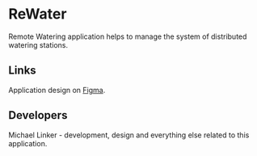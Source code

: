 # ReWater
Remote Watering application helps to manage the system of distributed watering stations.

## Links
Application design on [Figma](https://www.figma.com/file/gHx8e78b9yPHdUk7dEmf1j/ReWater).

## Developers
Michael Linker - development, design and everything else related to this application.